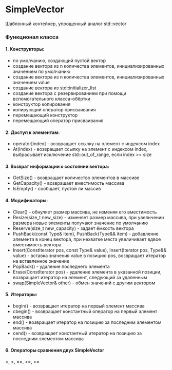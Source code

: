 # SimpleVector  
Шаблонный контейнер, упрощенный аналог std::vector 
### Функционал класса  
#### 1. Конструкторы:
- по умолчанию, создающий пустой вектор
- создание вектора из n количества элементов, инициализированных значением по умолчанию
- создание вектора  из n количества элементов, инициализированных значением value
- создание вектора из std::initializer_list
- создание вектора с резервированием при помощи вспомогательного класса-обёртки
- конструктор копирования
- копирующий оператор присваивания
- перемещающий конструктор
- перемещающий оператор присваивания
<!-- ДОБАВИТЬ ПРИМЕРЫ?-->
#### 2. Доступ к элементам:
- operator[index] - возвращает ссылку на элемент с индексом index
- At(index) - возвращает ссылку на элемент с индексом index, выбрасывает исключение std::out_of_range, если index >= size
#### 3. Возврат информации о состоянии вектора:
- GetSize() - возвращает количество элементов в массиве
- GetCapacity() - возвращает вместимость массива
- IsEmpty() - сообщает, пустой ли массив
#### 4. Модификаторы:
- Clear() - обнуляет размер массива, не изменяя его вместимость
- Resize(size_t new_size) - изменяет размер массива, при увеличении размера новые элементы получают значение по умолчанию
- Reserve(size_t new_capacity) - задает ёмкость вектора
- PushBack(const Type& item), PushBack(Type&& item) - добавление элемента в конец вектора, при нехватке места увеличивает вдвое вместимость вектора
- Insert(ConstIterator pos, const Type& value), Insert(Iterator pos, Type&& value) - вставка значения value в позицию pos, возвращает итератор на вставленное значение
- PopBack() - удаление последнего элемента
- Erase(ConstIterator pos) - удаление элемента в указанной позиции, возвращает итератор на элемент, следующий за удаленным
- swap(SimpleVector& other) - обмен значений с другим вектором
#### 5. Итераторы:
- begin() - возвращает итератор на первый элемент массива
- cbegin() - возвращает константный оператор на первый элемент массива
- end() - возвращает итератор на позицию за последним элементом массива
- cend() - возвращает константный итератор на позицию за последним элементом массива
#### 6. Операторы сравнения двух SimpleVector
<, >, ==, <=, >=
